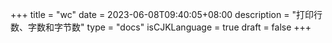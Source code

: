 +++
title = "wc"
date = 2023-06-08T09:40:05+08:00
description = "打印行数、字数和字节数"
type = "docs"
isCJKLanguage = true
draft = false
+++